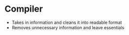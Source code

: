 # Compiler

- Takes in information and cleans it into readable format
- Removes unnecessary information and leave essentials
